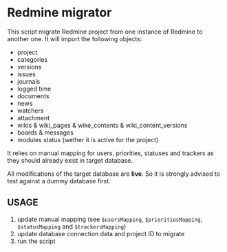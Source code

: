 Redmine migrator
================

This script migrate Redmine project from one instance of Redmine to another one. It will
import the following objects:

  - project
  - categories
  - versions
  - issues
  - journals
  - logged time
  - documents
  - news
  - watchers
  - attachment
  - wikis & wiki_pages & wike_contents & wiki_content_versions
  - boards & messages
  - modules status (wether it is active for the project)

It relies on manual mapping for users, priorities, statuses and trackers as they should already exist in target database.

All modifications of the target database are **live**. So it is strongly advised to test against a dummy database first.

USAGE
-----

  1. update manual mapping (see `$usersMapping`, `$prioritiesMapping`, `$statusMapping` and `$trackersMapping`)
  2. update database connection data and project ID to migrate
  3. run the script
